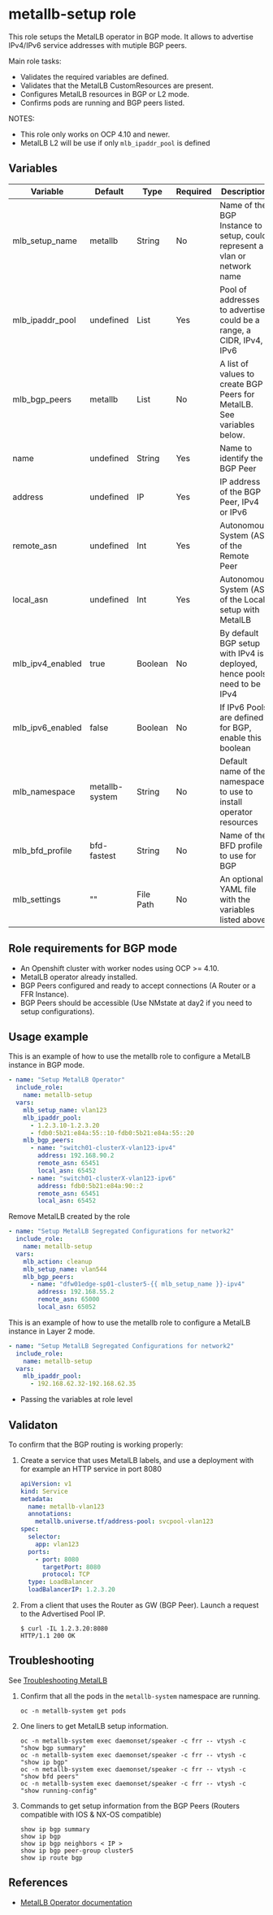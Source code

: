 # metallb-setup role

This role setups the MetalLB operator in BGP mode. It allows to advertise IPv4/IPv6 service addresses with mutiple BGP peers.

Main role tasks:
  - Validates the required variables are defined.
  - Validates that the MetalLB CustomResources are present.
  - Configures MetalLB resources in BGP or L2 mode.
  - Confirms pods are running and BGP peers listed.

NOTES:
 - This role only works on OCP 4.10 and newer.
 - MetalLB L2 will be use if only `mlb_ipaddr_pool` is defined

## Variables

| Variable               | Default        | Type         | Required    | Description                                                              |
| ---------------------- | ---------------|------------- | ----------- | -------------------------------------------------------------------------|
| mlb_setup_name         | metallb        | String       | No          | Name of the BGP Instance to setup, could represent a vlan or network name|
| mlb_ipaddr_pool        | undefined      | List         | Yes         | Pool of addresses to advertise, could be a range, a CIDR, IPv4, IPv6     |
| mlb_bgp_peers          | metallb        | List         | No          | A list of values to create BGP Peers for MetalLB. See variables below.   |
|   name                 | undefined      | String       | Yes         | Name to identify the BGP Peer                                            |
|   address              | undefined      | IP           | Yes         | IP address of the BGP Peer, IPv4 or IPv6                                 |
|   remote_asn           | undefined      | Int          | Yes         | Autonomous System (AS) of the Remote Peer                                |
|   local_asn            | undefined      | Int          | Yes         | Autonomous System (AS) of the Local setup with MetalLB                   |
| mlb_ipv4_enabled       | true           | Boolean      | No          | By default BGP setup with IPv4 is deployed, hence pools need to be IPv4  |
| mlb_ipv6_enabled       | false          | Boolean      | No          | If IPv6 Pools are defined for BGP, enable this boolean                   |
| mlb_namespace          | metallb-system | String       | No          | Default name of the namespace to use to install operator resources       |
| mlb_bfd_profile        | bfd-fastest    | String       | No          | Name of the BFD profile to use for BGP                                   |
| mlb_settings           | ""             | File Path    | No          | An optional YAML file with the variables listed above.                   |

## Role requirements for BGP mode
  - An Openshift cluster with worker nodes using OCP >= 4.10.
  - MetalLB operator already installed.
  - BGP Peers configured and ready to accept connections (A Router or a FFR Instance).
  - BGP Peers should be accessible (Use NMstate at day2 if you need to setup configurations).

## Usage example

This is an example of how to use the metallb role to configure a MetalLB instance in BGP mode.

```yaml
- name: "Setup MetalLB Operator"
  include_role:
    name: metallb-setup
  vars:
    mlb_setup_name: vlan123
    mlb_ipaddr_pool:
      - 1.2.3.10-1.2.3.20
      - fdb0:5b21:e84a:55::10-fdb0:5b21:e84a:55::20
    mlb_bgp_peers:
      - name: "switch01-clusterX-vlan123-ipv4"
        address: 192.168.90.2
        remote_asn: 65451
        local_asn: 65452
      - name: "switch01-clusterX-vlan123-ipv6"
        address: fdb0:5b21:e84a:90::2
        remote_asn: 65451
        local_asn: 65452
```

Remove MetalLB created by the role
```yaml
- name: "Setup MetalLB Segregated Configurations for network2"
  include_role:
    name: metallb-setup
  vars:
    mlb_action: cleanup
    mlb_setup_name: vlan544
    mlb_bgp_peers:
      - name: "dfw01edge-sp01-cluster5-{{ mlb_setup_name }}-ipv4"
        address: 192.168.55.2
        remote_asn: 65000
        local_asn: 65052
```

This is an example of how to use the metallb role to configure a MetalLB instance in Layer 2 mode.
```yaml
- name: "Setup MetalLB Segregated Configurations for network2"
  include_role:
    name: metallb-setup
  vars:
    mlb_ipaddr_pool:
      - 192.168.62.32-192.168.62.35
```

* Passing the variables at role level

## Validaton

To confirm that the BGP routing is working properly:
1. Create a service that uses MetalLB labels, and use a deployment with for example an HTTP service in port 8080
    ```YAML
    apiVersion: v1
    kind: Service
    metadata:
      name: metallb-vlan123
      annotations:
        metallb.universe.tf/address-pool: svcpool-vlan123
    spec:
      selector:
        app: vlan123
      ports:
        - port: 8080
          targetPort: 8080
          protocol: TCP
      type: LoadBalancer
      loadBalancerIP: 1.2.3.20
    ```
1. From a client that uses the Router as GW (BGP Peer). Launch a request to the Advertised Pool IP.
    ```ShellSession
    $ curl -IL 1.2.3.20:8080
    HTTP/1.1 200 OK
    ```

## Troubleshooting

See [Troubleshooting MetalLB](https://docs.openshift.com/container-platform/4.13/networking/metallb/metallb-troubleshoot-support.html)

1. Confirm that all the pods in the `metallb-system` namespace are running.
    ```ShellSession
    oc -n metallb-system get pods
    ```
1. One liners to get MetalLB setup information.
    ```ShellSession
    oc -n metallb-system exec daemonset/speaker -c frr -- vtysh -c "show bgp summary"
    oc -n metallb-system exec daemonset/speaker -c frr -- vtysh -c "show ip bgp"
    oc -n metallb-system exec daemonset/speaker -c frr -- vtysh -c "show bfd peers"
    oc -n metallb-system exec daemonset/speaker -c frr -- vtysh -c "show running-config"
    ```
1. Commands to get setup information from the BGP Peers (Routers compatible with IOS & NX-OS compatible)
    ```ShellSession
    show ip bgp summary
    show ip bgp
    show ip bgp neighbors < IP >
    show ip bgp peer-group cluster5
    show ip route bgp
    ```

## References

* [MetalLB Operator documentation](https://docs.openshift.com/container-platform/4.13/networking/metallb/about-metallb.html)
